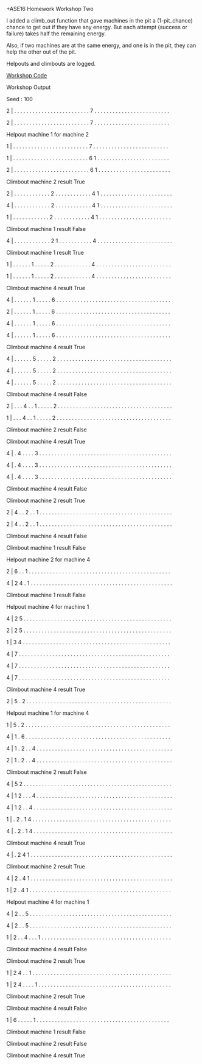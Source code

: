 +ASE16 Homework Workshop Two

I added a climb_out function that gave machines in the pit a (1-pit_chance) chance to get out if they have any energy.  But each attempt (success or failure) takes half the remaining energy.
 
Also, if two machines are at the same energy, and one is in the pit, they can help the other out of the pit.

Helpouts and climbouts are logged.


[Workshop Code](./fsms.ipynb)

Workshop Output

Seed :  100

2  |  . . . . . . . . . . . . . . . . . . . . . . . . . 7 . . . . . . . . . . . . . . . . . . . . . . . . .

2  |  . . . . . . . . . . . . . . . . . . . . . . . . . 7 . . . . . . . . . . . . . . . . . . . . . . . . .

Helpout machine 1 for machine 2

1  |  . . . . . . . . . . . . . . . . . . . . . . . . . 7 . . . . . . . . . . . . . . . . . . . . . . . . .

1  |  . . . . . . . . . . . . . . . . . . . . . . . . . 6 1 . . . . . . . . . . . . . . . . . . . . . . . .

2  |  . . . . . . . . . . . . . . . . . . . . . . . . . 6 1 . . . . . . . . . . . . . . . . . . . . . . . .

Climbout machine 2 result True

2  |  . . . . . . . . . . . . 2 . . . . . . . . . . . . 4 1 . . . . . . . . . . . . . . . . . . . . . . . .

4  |  . . . . . . . . . . . . 2 . . . . . . . . . . . . 4 1 . . . . . . . . . . . . . . . . . . . . . . . .

1  |  . . . . . . . . . . . . 2 . . . . . . . . . . . . 4 1 . . . . . . . . . . . . . . . . . . . . . . . .

Climbout machine 1 result False

4  |  . . . . . . . . . . . . 2 1 . . . . . . . . . . . 4 . . . . . . . . . . . . . . . . . . . . . . . . .

Climbout machine 1 result True

1  |  . . . . . . 1 . . . . . 2 . . . . . . . . . . . . 4 . . . . . . . . . . . . . . . . . . . . . . . . .

1  |  . . . . . . 1 . . . . . 2 . . . . . . . . . . . . 4 . . . . . . . . . . . . . . . . . . . . . . . . .

Climbout machine 4 result True

4  |  . . . . . . 1 . . . . . 6 . . . . . . . . . . . . . . . . . . . . . . . . . . . . . . . . . . . . . .

2  |  . . . . . . 1 . . . . . 6 . . . . . . . . . . . . . . . . . . . . . . . . . . . . . . . . . . . . . .

4  |  . . . . . . 1 . . . . . 6 . . . . . . . . . . . . . . . . . . . . . . . . . . . . . . . . . . . . . .

4  |  . . . . . . 1 . . . . . 6 . . . . . . . . . . . . . . . . . . . . . . . . . . . . . . . . . . . . . .

Climbout machine 4 result True

4  |  . . . . . . 5 . . . . . 2 . . . . . . . . . . . . . . . . . . . . . . . . . . . . . . . . . . . . . .

4  |  . . . . . . 5 . . . . . 2 . . . . . . . . . . . . . . . . . . . . . . . . . . . . . . . . . . . . . .

4  |  . . . . . . 5 . . . . . 2 . . . . . . . . . . . . . . . . . . . . . . . . . . . . . . . . . . . . . .

Climbout machine 4 result False

2  |  . . . 4 . . 1 . . . . . 2 . . . . . . . . . . . . . . . . . . . . . . . . . . . . . . . . . . . . . .

1  |  . . . 4 . . 1 . . . . . 2 . . . . . . . . . . . . . . . . . . . . . . . . . . . . . . . . . . . . . .

Climbout machine 2 result False

Climbout machine 4 result True

4  |  . 4 . . . . 3 . . . . . . . . . . . . . . . . . . . . . . . . . . . . . . . . . . . . . . . . . . . .

4  |  . 4 . . . . 3 . . . . . . . . . . . . . . . . . . . . . . . . . . . . . . . . . . . . . . . . . . . .

4  |  . 4 . . . . 3 . . . . . . . . . . . . . . . . . . . . . . . . . . . . . . . . . . . . . . . . . . . .

Climbout machine 4 result False

Climbout machine 2 result True

2  |  4 . . 2 . . 1 . . . . . . . . . . . . . . . . . . . . . . . . . . . . . . . . . . . . . . . . . . . .

2  |  4 . . 2 . . 1 . . . . . . . . . . . . . . . . . . . . . . . . . . . . . . . . . . . . . . . . . . . .

Climbout machine 4 result False

Climbout machine 1 result False

Helpout machine 2 for machine 4

2  |  6 . . 1 . . . . . . . . . . . . . . . . . . . . . . . . . . . . . . . . . . . . . . . . . . . . . . .

4  |  2 4 . 1 . . . . . . . . . . . . . . . . . . . . . . . . . . . . . . . . . . . . . . . . . . . . . . .

Climbout machine 1 result False

Helpout machine 4 for machine 1

4  |  2 5 . . . . . . . . . . . . . . . . . . . . . . . . . . . . . . . . . . . . . . . . . . . . . . . . .

2  |  2 5 . . . . . . . . . . . . . . . . . . . . . . . . . . . . . . . . . . . . . . . . . . . . . . . . .

1  |  3 4 . . . . . . . . . . . . . . . . . . . . . . . . . . . . . . . . . . . . . . . . . . . . . . . . .

4  |  7 . . . . . . . . . . . . . . . . . . . . . . . . . . . . . . . . . . . . . . . . . . . . . . . . . .

4  |  7 . . . . . . . . . . . . . . . . . . . . . . . . . . . . . . . . . . . . . . . . . . . . . . . . . .

4  |  7 . . . . . . . . . . . . . . . . . . . . . . . . . . . . . . . . . . . . . . . . . . . . . . . . . .

Climbout machine 4 result True

2  |  5 . 2 . . . . . . . . . . . . . . . . . . . . . . . . . . . . . . . . . . . . . . . . . . . . . . . .

Helpout machine 1 for machine 4

1  |  5 . 2 . . . . . . . . . . . . . . . . . . . . . . . . . . . . . . . . . . . . . . . . . . . . . . . .

4  |  1 . 6 . . . . . . . . . . . . . . . . . . . . . . . . . . . . . . . . . . . . . . . . . . . . . . . .

4  |  1 . 2 . . 4 . . . . . . . . . . . . . . . . . . . . . . . . . . . . . . . . . . . . . . . . . . . . .

2  |  1 . 2 . . 4 . . . . . . . . . . . . . . . . . . . . . . . . . . . . . . . . . . . . . . . . . . . . .

Climbout machine 2 result False

4  |  5 2 . . . . . . . . . . . . . . . . . . . . . . . . . . . . . . . . . . . . . . . . . . . . . . . . .

4  |  1 2 . . . 4 . . . . . . . . . . . . . . . . . . . . . . . . . . . . . . . . . . . . . . . . . . . . .

4  |  1 2 . . 4 . . . . . . . . . . . . . . . . . . . . . . . . . . . . . . . . . . . . . . . . . . . . . .

1  |  . 2 . 1 4 . . . . . . . . . . . . . . . . . . . . . . . . . . . . . . . . . . . . . . . . . . . . . .

4  |  . 2 . 1 4 . . . . . . . . . . . . . . . . . . . . . . . . . . . . . . . . . . . . . . . . . . . . . .

Climbout machine 4 result True

4  |  . 2 4 1 . . . . . . . . . . . . . . . . . . . . . . . . . . . . . . . . . . . . . . . . . . . . . . .

Climbout machine 2 result True

4  |  2 . 4 1 . . . . . . . . . . . . . . . . . . . . . . . . . . . . . . . . . . . . . . . . . . . . . . .

1  |  2 . 4 1 . . . . . . . . . . . . . . . . . . . . . . . . . . . . . . . . . . . . . . . . . . . . . . .

Helpout machine 4 for machine 1

4  |  2 . . 5 . . . . . . . . . . . . . . . . . . . . . . . . . . . . . . . . . . . . . . . . . . . . . . .

4  |  2 . . 5 . . . . . . . . . . . . . . . . . . . . . . . . . . . . . . . . . . . . . . . . . . . . . . .

1  |  2 . . 4 . . . 1 . . . . . . . . . . . . . . . . . . . . . . . . . . . . . . . . . . . . . . . . . . .

Climbout machine 4 result False

Climbout machine 2 result True

1  |  2 4 . . 1 . . . . . . . . . . . . . . . . . . . . . . . . . . . . . . . . . . . . . . . . . . . . . .

1  |  2 4 . . . . 1 . . . . . . . . . . . . . . . . . . . . . . . . . . . . . . . . . . . . . . . . . . . .

Climbout machine 2 result True

Climbout machine 4 result False

1  |  6 . . . . . 1 . . . . . . . . . . . . . . . . . . . . . . . . . . . . . . . . . . . . . . . . . . . .

Climbout machine 1 result False

Climbout machine 2 result False

Climbout machine 4 result True


